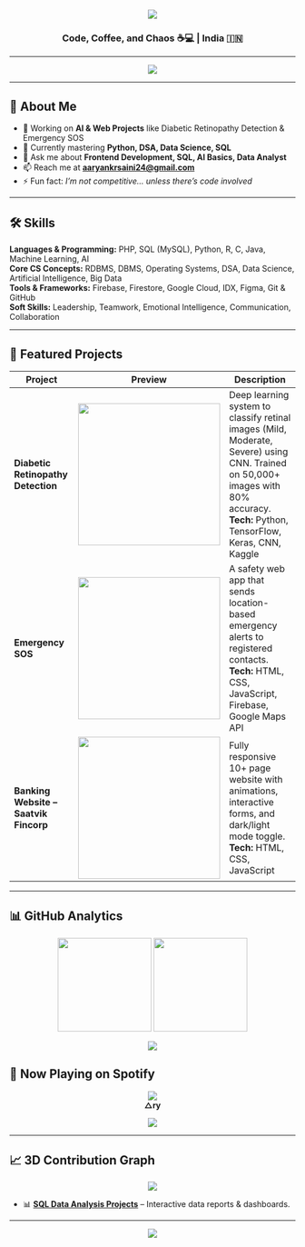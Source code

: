 <!-- Cyberpunk Typing Intro -->
<h1 align="center">
  <img src="https://readme-typing-svg.herokuapp.com?font=Orbitron&size=35&color=00F7FF&center=true&vCenter=true&width=550&lines=Hey,+I'm+Aaryan+Saini+🚀;Frontend+Dev+%7C+Data+Science+Enthusiast;Building+Cool+Stuff+Since+Day+1">
</h1>

<h3 align="center">Code, Coffee, and Chaos ☕💻 | India 🇮🇳</h3>

---

<!-- Hacker Marquee -->
<p align="center">
  <img src="https://readme-typing-svg.herokuapp.com?color=00F7FF&lines=Transforming+Ideas+Into+Reality;Always+Learning+Something+New;Breaking+Limits,+Not+Rules;Powered+By+Curiosity+⚡" />
</p>

---

## 🚀 About Me
- 🔭 Working on **AI & Web Projects** like Diabetic Retinopathy Detection & Emergency SOS  
- 🌱 Currently mastering **Python, DSA, Data Science, SQL**  
- 💬 Ask me about **Frontend Development, SQL, AI Basics, Data Analyst**  
- 📫 Reach me at **aaryankrsaini24@gmail.com**  
- ⚡ Fun fact: *I’m not competitive… unless there’s code involved*   

---

## 🛠 Skills

**Languages & Programming:** PHP, SQL (MySQL), Python, R, C, Java, Machine Learning, AI  
**Core CS Concepts:** RDBMS, DBMS, Operating Systems, DSA, Data Science, Artificial Intelligence, Big Data  
**Tools & Frameworks:** Firebase, Firestore, Google Cloud, IDX, Figma, Git & GitHub  
**Soft Skills:** Leadership, Teamwork, Emotional Intelligence, Communication, Collaboration  

---

## 📂 Featured Projects  

| Project | Preview | Description |
|---------|---------|-------------|
| **Diabetic Retinopathy Detection** | <img src="https://media.giphy.com/media/JIX9t2j0ZTN9S/giphy.gif" width="250"/> | Deep learning system to classify retinal images (Mild, Moderate, Severe) using CNN. Trained on 50,000+ images with 80% accuracy. **Tech:** Python, TensorFlow, Keras, CNN, Kaggle |
| **Emergency SOS** | <img src="https://media.giphy.com/media/l4FGJp4lxGGgK5CBW/giphy.gif" width="250"/> | A safety web app that sends location-based emergency alerts to registered contacts. **Tech:** HTML, CSS, JavaScript, Firebase, Google Maps API |
| **Banking Website – Saatvik Fincorp** | <img src="https://media.giphy.com/media/26AHONQ79FdWZhAI0/giphy.gif" width="250"/> | Fully responsive 10+ page website with animations, interactive forms, and dark/light mode toggle. **Tech:** HTML, CSS, JavaScript |

---

## 📊 GitHub Analytics
<p align="center">
  <img src="https://github-readme-stats.vercel.app/api?username=aaryan-saini&show_icons=true&theme=tokyonight" height="165"/>
  <img src="https://github-readme-stats.vercel.app/api/top-langs/?username=aaryan-saini&layout=compact&theme=tokyonight" height="165"/>
</p>

<!-- Streak -->
<p align="center">
  <img src="https://streak-stats.demolab.com?user=aaryan-saini&theme=tokyonight&hide_border=true" />
</p>

## 🎵 Now Playing on Spotify  
<p align="center">
  <img src="https://spotify-github-profile.vercel.app/api/view?uid=YOUR_SPOTIFY_ID&cover_image=true&theme=novatorem&show_offline=false&background_color=000000&bar_color=53b14f&bar_color_cover=true" />
  <br>
  <strong>△ry</strong>
</p>

<!-- Snake Animation -->
<p align="center">
  <img src="https://github.com/aaryan-saini/aaryan-saini/blob/output/github-contribution-grid-snake.svg" />
</p>

---

## 📈 3D Contribution Graph
<p align="center">
  <img src="https://raw.githubusercontent.com/Aaryan-Saini/Aaryan-Saini/main/profile-3d-contrib/profile-night-rainbow.svg" />
</p>

- 📊 **[SQL Data Analysis Projects](#)** – Interactive data reports & dashboards.

---

<!-- Snake Animation -->
<p align="center">
  <img src="https://github.com/aaryan-saini/aaryan-saini/blob/output/github-contribution-grid-snake.svg" />
</p>

